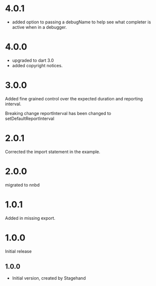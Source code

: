 # 4.0.1
- added option to passing a debugName to help see what completer is active when in a debugger.

# 4.0.0
- upgraded to dart 3.0
- added copyright notices.


# 3.0.0
Added fine grained control over the expected duration and reporting interval.


Breaking change
reportInterval has been changed to setDefaultReportInterval

# 2.0.1
Corrected the import statement in the example.

# 2.0.0
migrated to nnbd

# 1.0.1
Added in missing export.

# 1.0.0
Initial release

## 1.0.0

- Initial version, created by Stagehand
